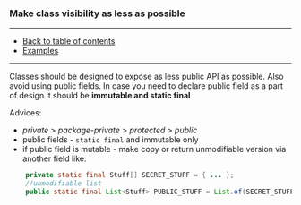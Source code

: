 ### Make class visibility as less as possible

---

* [Back to table of contents](https://github.com/vlsidlyarevich/effective-java-follow-up)
* [Examples](Spy.java)

---

Classes should be designed to expose as less public API as possible. Also avoid using public fields.
In case you need to declare public field as a part of design it should be **immutable and static final**

Advices:
* *private* > *package-private* > *protected* > *public* 
* public fields - ```static final``` and immutable only
* if public field is mutable - make copy or return unmodifiable version via another field like:
```java
    private static final Stuff[] SECRET_STUFF = { ... };
    //unmodifiable list
    public static final List<Stuff> PUBLIC_STUFF = List.of(SECRET_STUFF);
```